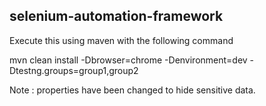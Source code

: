 selenium-automation-framework
-----------------------------

Execute this using maven with the following command

mvn clean install -Dbrowser=chrome -Denvironment=dev -Dtestng.groups=group1,group2

Note : properties have been changed to hide sensitive data.
